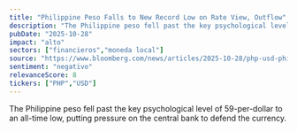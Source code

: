 ```yaml
---
title: "Philippine Peso Falls to New Record Low on Rate View, Outflow"
description: "The Philippine peso fell past the key psychological level of 59-per-dollar to an all-time low, putting pressure on the central bank to defend the currency."
pubDate: "2025-10-28"
impact: "alto"
sectors: ["financieros","moneda local"]
source: "https://www.bloomberg.com/news/articles/2025-10-28/php-usd-philippine-peso-flirts-with-record-low-on-rate-cut-view-stock-outflow"
sentiment: "negativo"
relevanceScore: 8
tickers: ["PHP","USD"]
---
```


The Philippine peso fell past the key psychological level of 59-per-dollar to an all-time low, putting pressure on the central bank to defend the currency.
